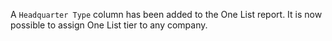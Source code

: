 A `Headquarter Type` column has been added to the One List report. It is now possible to assign One List tier to any company.
